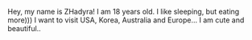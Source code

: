 Hey, my name is ZHadyra!
I am 18 years old.
I like sleeping, but eating more)))
I want to visit USA, Korea, Australia and Europe...
I am cute and beautiful..
